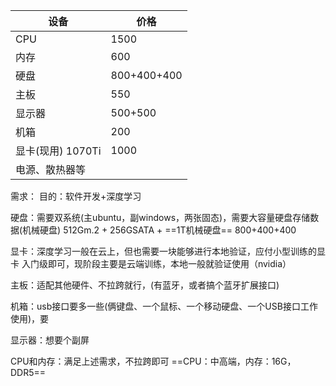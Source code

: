 | 设备               | 价格        |
| ------------------ | ----------- |
| CPU                | 1500        |
| 内存               | 600         |
| 硬盘               | 800+400+400 |
| 主板               | 550         |
| 显示器             | 500+500     |
| 机箱               | 200         |
| 显卡(现用)  1070Ti | 1000        |
| 电源、散热器等     |             |

需求：
目的：软件开发+深度学习

硬盘：需要双系统(主ubuntu，副windows，两张固态)，需要大容量硬盘存储数据(机械硬盘)
512Gm.2 + 256GSATA + ==1T机械硬盘==       800+400+400

显卡：深度学习一般在云上，但也需要一块能够进行本地验证，应付小型训练的显卡
入门级即可，现阶段主要是云端训练，本地一般就验证使用（nvidia）

主板：适配其他硬件、不拉跨就行，(有蓝牙，或者搞个蓝牙扩展接口)

机箱：usb接口要多一些(俩键盘、一个鼠标、一个移动硬盘、一个USB接口工作使用)，要

显示器：想要个副屏

CPU和内存：满足上述需求，不拉跨即可
==CPU：中高端，内存：16G，DDR5==
